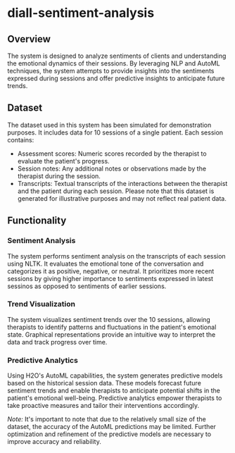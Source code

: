 # diall-sentiment-analysis

## Overview
The system is designed to analyze sentiments of clients and understanding the emotional dynamics of their sessions. By leveraging NLP and AutoML techniques, the system attempts to provide insights into the sentiments expressed during sessions and offer predictive insights to anticipate future trends.

## Dataset
The dataset used in this system has been simulated for demonstration purposes. It includes data for 10 sessions of a single patient. Each session contains:

- Assessment scores: Numeric scores recorded by the therapist to evaluate the patient's progress.
- Session notes: Any additional notes or observations made by the therapist during the session.
- Transcripts: Textual transcripts of the interactions between the therapist and the patient during each session.
Please note that this dataset is generated for illustrative purposes and may not reflect real patient data.

## Functionality

### Sentiment Analysis
The system performs sentiment analysis on the transcripts of each session using NLTK. It evaluates the emotional tone of the conversation and categorizes it as positive, negative, or neutral. It prioritizes more recent sessions by giving higher importance to sentiments expressed in latest sessinos as opposed to sentiments of earlier sessions.

### Trend Visualization
The system visualizes sentiment trends over the 10 sessions, allowing therapists to identify patterns and fluctuations in the patient's emotional state. Graphical representations provide an intuitive way to interpret the data and track progress over time.

### Predictive Analytics
Using H2O's AutoML capabilities, the system generates predictive models based on the historical session data. These models forecast future sentiment trends and enable therapists to anticipate potential shifts in the patient's emotional well-being. Predictive analytics empower therapists to take proactive measures and tailor their interventions accordingly.

*Note:* It's important to note that due to the relatively small size of the dataset, the accuracy of the AutoML predictions may be limited. Further optimization and refinement of the predictive models are necessary to improve accuracy and reliability.
